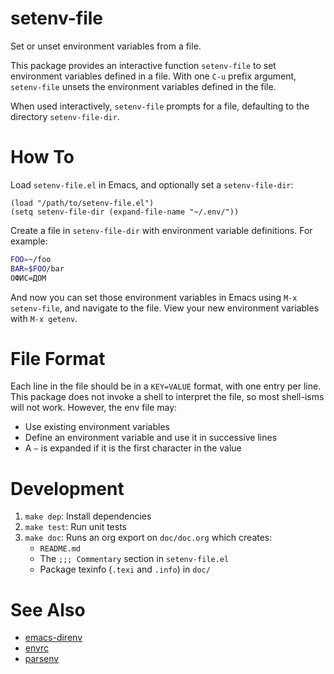 # setenv-file

Set or unset environment variables from a file.

This package provides an interactive function `setenv-file` to set environment
variables defined in a file. With one `C-u` prefix argument, `setenv-file`
unsets the environment variables defined in the file.

When used interactively, `setenv-file` prompts for a file, defaulting to the
directory `setenv-file-dir`.


# How To

Load `setenv-file.el` in Emacs, and optionally set a `setenv-file-dir`:

```emacs-lisp
(load "/path/to/setenv-file.el")
(setq setenv-file-dir (expand-file-name "~/.env/"))
```

Create a file in `setenv-file-dir` with environment variable definitions. For
example:

```sh
FOO=~/foo
BAR=$FOO/bar
ОФИС=ДОМ
```

And now you can set those environment variables in Emacs using `M-x
setenv-file`, and navigate to the file. View your new environment variables with
`M-x getenv`.


# File Format

Each line in the file should be in a `KEY=VALUE` format, with one entry per
line. This package does not invoke a shell to interpret the file, so most
shell-isms will not work. However, the env file may:

-   Use existing environment variables
-   Define an environment variable and use it in successive lines
-   A `~` is expanded if it is the first character in the value


# Development

1.  `make dep`: Install dependencies
2.  `make test`: Run unit tests
3.  `make doc`: Runs an org export on `doc/doc.org` which creates:
    -   `README.md`
    -   The `;;; Commentary` section in `setenv-file.el`
    -   Package texinfo (`.texi` and `.info`) in `doc/`


# See Also

-   [emacs-direnv](https://github.com/wbolster/emacs-direnv)
-   [envrc](https://github.com/purcell/envrc)
-   [parsenv](https://github.com/articuluxe/parsenv)
